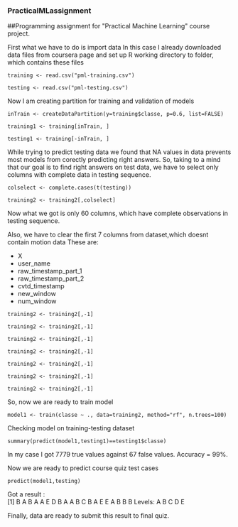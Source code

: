 ### PracticalMLassignment
##Programming assignment for "Practical Machine Learning" course project.

First what we have to do is import data
In this case I already downloaded data files from coursera page
and set up R working directory to folder, which contains these files

`training <- read.csv("pml-training.csv")`

`testing <- read.csv("pml-testing.csv")`

Now I am creating partition for training and validation of models

`inTrain <- createDataPartition(y=training$classe, p=0.6, list=FALSE)`

`training1 <- training[inTrain, ]`

`testing1 <- training[-inTrain, ]`

While trying to predict testing data we found that NA values in data prevents most models from
corectly predicting right answers.
So, taking to a mind that our goal is to find right answers on test data,
we have to select only columns with complete data in testing sequence.

`colselect <- complete.cases(t(testing))`

`training2 <- training2[,colselect]`

Now what we got is only 60 columns, which have complete observations in testing sequence.

Also, we have to clear the first 7 columns from dataset,which doesnt contain motion data
These are:
* X  
* user_name
* raw_timestamp_part_1 
* raw_timestamp_part_2
* cvtd_timestamp       
* new_window           
* num_window

`training2 <- training2[,-1]`

`training2 <- training2[,-1]`

`training2 <- training2[,-1]`

`training2 <- training2[,-1]`

`training2 <- training2[,-1]`

`training2 <- training2[,-1]`

`training2 <- training2[,-1]`

So, now we are ready to train model

`model1 <- train(classe ~ ., data=training2, method="rf", n.trees=100)`

Checking model on training-testing dataset

`summary(predict(model1,testing1)==testing1$classe)`

In my case I got 7779 true values against 67 false values. Accuracy = 99%.

Now we are ready to predict course quiz test cases

`predict(model1,testing)`

Got a result :  
[1] B A B A A E D B A A B C B A E E A B B B
Levels: A B C D E

Finally, data are ready to submit this result to final quiz.
